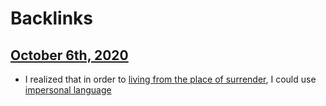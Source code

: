 
# Backlinks
## [October 6th, 2020](<October 6th, 2020.md>)
- I realized that in order to [living from the place of surrender](<living from the place of surrender.md>), I could use [impersonal language](<impersonal language.md>)

